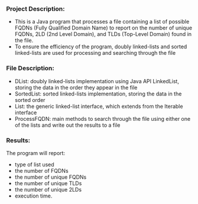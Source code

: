 
### Project Description:
- This is a Java program that processes a file containing a list of possible FQDNs (Fully Qualified Domain Name) to report on the number of unique FQDNs, 2LD (2nd Level Domain), and TLDs (Top-Level Domain) found in the file.
- To ensure the efficiency of the program, doubly linked-lists and sorted linked-lists are used for processing and searching through the file

### File Description:
- DList: doubly linked-lists implementation using Java API LinkedList, storing the data in the order they appear in the file
- SortedList: sorted linked-lists implementation, storing the data in the sorted order
- List: the generic linked-list interface, which extends from the Iterable interface
- ProcessFQDN: main methods to search through the file using either one of the lists and write out the results to a file

### Results:
 The program will report:
  - type of list used
  - the number of FQDNs
  - the number of unique FQDNs
  - the number of unique TLDs
  - the number of unique 2LDs 
  - execution time.



